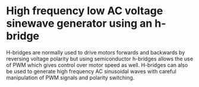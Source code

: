# High frequency low AC voltage sinewave generator using an h-bridge
H-bridges are normally used to drive motors forwards and backwards by reversing voltage polarity but using semiconductor h-bridges allows the use of PWM which gives control over motor speed as well. H-bridges can also be used to generate high frequency AC sinusoidal waves with careful manipulation of PWM signals and polarity switching.

